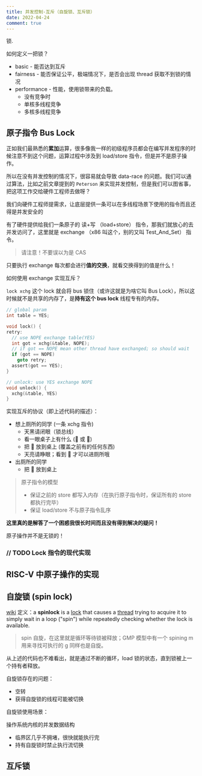 ```yaml
---
title: 并发控制-互斥（自旋锁、互斥锁）
date: 2022-04-24
comment: true
---
```


锁.

<!--more-->

如何定义一把锁？

- basic - 能否达到互斥
- fairness - 能否保证公平，极端情况下，是否会出现 thread 获取不到锁的情况
- performance - 性能，使用锁带来的负载。
  - 没有竞争时
  - 单核多线程竞争
  - 多核多线程竞争

## 原子指令 Bus Lock

正如我们最熟悉的**累加**运算，很多像我一样的初级程序员都会在编写并发程序的时候注意不到这个问题，运算过程中涉及到 load/store 指令，但是并不是原子操作。

所以在没有并发控制的情况下，很容易就会导致 data-race 的问题。我们可以通过算法，比如之前文章提到的 `Peterson` 来实现并发控制，但是我们可以图省事，把这项工作交给硬件工程师去做呀？

我们向硬件工程师提需求，让底层提供一条可以在多线程场景下使用的指令而且还得是并发安全的



有了硬件提供给我们一条原子的 读+写 （load+store） 指令，那我们就放心的去并发访问了，这里就是 exchange （x86 叫这个，别的又叫 Test_And_Set） 指令。

> 请注意！不要误以为是 CAS



只要执行 exchange 每次都会进行**值的交换**，就看交换得到的值是什么！



如何使用 exchange 实现互斥？

`lock xchg` 这个 lock 就会将 bus 锁住（或许这就是为啥它叫 Bus Lock），所以这时候就不是共享的内存了，是**持有这个 bus lock** 线程专有的内存。

```c
// global param
int table = YES;

void lock() {
retry:
  // use NOPE exchange table(YES)
  int got = xchg(&table, NOPE);
  // if got == NOPE mean other thread have exchanged; so should wait
  if (got == NOPE)
    goto retry;
  assert(got == YES);
}

// unlock: use YES exchange NOPE
void unlock() {
  xchg(&table, YES)
}
```

实现互斥的协议（即上述代码的描述）：

- 想上厕所的同学 (一条 xchg 指令)
  - 天黑请闭眼（锁总线）
  - 看一眼桌子上有什么 (🔑 或 🔞)
  - 把 🔞 放到桌上 (覆盖之前有的任何东西)
  - 天亮请睁眼；看到 🔑 才可以进厕所哦
- 出厕所的同学
  - 把 🔑 放到桌上



> 原子指令的模型
>
> - 保证之前的 store 都写入内存（在执行原子指令时，保证所有的 store 都执行完毕）
> - 保证 load/store 不与原子指令乱序



**这里真的是解答了一个困惑我很长时间而且没有得到解决的疑问！**

原子操作并不是无锁的！



### // TODO Lock 指令的现代实现



## RISC-V 中原子操作的实现



## 自旋锁 (spin lock)

[wiki](https://en.wikipedia.org/wiki/Spinlock#:~:text=In%20software%20engineering%2C%20a%20spinlock,a%20kind%20of%20busy%20waiting.) 定义：a **spinlock** is a [lock](https://en.wikipedia.org/wiki/Lock_(computer_science)) that causes a [thread](https://en.wikipedia.org/wiki/Thread_(computer_science)) trying to acquire it to simply wait in a loop ("spin") while repeatedly checking whether the lock is available. 



> spin 自旋，在这里就是循环等待锁被释放；GMP 模型中有一个 spining m 用来寻找可执行的 g 同样也是自旋。



从上述的代码也不难看出，就是通过不断的循环，load 锁的状态，直到锁被上一个持有者释放。

自旋锁存在的问题：

- 空转
- 获得自旋锁的线程可能被切换

自旋锁使用场景：

操作系统内核的并发数据结构

- 临界区几乎不拥堵，很快就能执行完
- 持有自旋锁时禁止执行流切换



## 互斥锁



